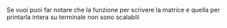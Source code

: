 Se vuoi puoi far notare che la funzione per scrivere la matrice e quella per printarla intera su terminale non sono scalabili